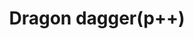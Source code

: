---
layout: item
title: Dragon dagger(p++)
item-id: 5698
datatable: true
id: 5698
name: "Dragon dagger(p++)"
members: true
lowalch: 9600
highalch: 14400
examine: "A powerful dagger."
monsters:
  - id: 3129
    name: "K'ril Tsutsaroth"
    members: true
    combat_level: 650
    wiki_url: "https://oldschool.runescape.wiki/w/K'ril_Tsutsaroth"
    drops:
      - quantity: "1"
        rarity: 0.015748031496062992
        drop_requirements: null
---
